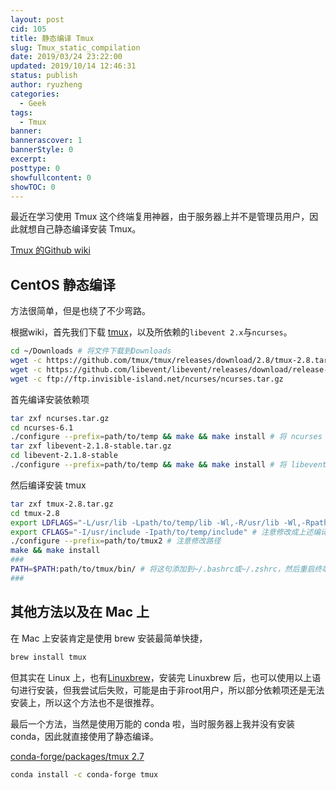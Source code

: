 ```yaml
---
layout: post
cid: 105
title: 静态编译 Tmux
slug: Tmux_static_compilation
date: 2019/03/24 23:22:00
updated: 2019/10/14 12:46:31
status: publish
author: ryuzheng
categories: 
  - Geek
tags: 
  - Tmux
banner: 
bannerascover: 1
bannerStyle: 0
excerpt: 
posttype: 0
showfullcontent: 0
showTOC: 0
---
```



最近在学习使用 Tmux 这个终端复用神器，由于服务器上并不是管理员用户，因此就想自己静态编译安装 Tmux。

[Tmux 的Github wiki](https://github.com/tmux/tmux/wiki)

## CentOS 静态编译
方法很简单，但是也绕了不少弯路。

根据wiki，首先我们下载 [tmux](https://github.com/tmux/tmux/releases)，以及所依赖的`libevent 2.x`与`ncurses`。

```bash
cd ~/Downloads # 将文件下载到Downloads
wget -c https://github.com/tmux/tmux/releases/download/2.8/tmux-2.8.tar.gz
wget -c https://github.com/libevent/libevent/releases/download/release-2.1.8-stable/libevent-2.1.8-stable.tar.gz
wget -c ftp://ftp.invisible-island.net/ncurses/ncurses.tar.gz
```

首先编译安装依赖项

```bash
tar zxf ncurses.tar.gz
cd ncurses-6.1
./configure --prefix=path/to/temp && make && make install # 将 ncurses 安装到path/to/temp，请注意使用绝对路径
tar zxf libevent-2.1.8-stable.tar.gz
cd libevent-2.1.8-stable
./configure --prefix=path/to/temp && make && make install # 将 libevent 安装到path/to/temp，请注意使用绝对路径
```

然后编译安装 tmux

```bash
tar zxf tmux-2.8.tar.gz
cd tmux-2.8
export LDFLAGS="-L/usr/lib -Lpath/to/temp/lib -Wl,-R/usr/lib -Wl,-Rpath/to/temp/lib" # 注意修改成上述编译依赖项的绝对路径，注意是-Wl,-R，不会 C 的我卡在这里好久
export CFLAGS="-I/usr/include -Ipath/to/temp/include" # 注意修改成上述编译依赖项的绝对路径
./configure --prefix=path/to/tmux2 # 注意修改路径
make && make install
###
PATH=$PATH:path/to/tmux/bin/ # 将这句添加到~/.bashrc或~/.zshrc，然后重启终端或 source 一下
###
```

## 其他方法以及在 Mac 上

在 Mac 上安装肯定是使用 brew 安装最简单快捷，

```bash
brew install tmux
```

但其实在 Linux 上，也有[Linuxbrew](https://docs.brew.sh/Homebrew-on-Linux)，安装完 Linuxbrew 后，也可以使用以上语句进行安装，但我尝试后失败，可能是由于非root用户，所以部分依赖项还是无法安装上，所以这个方法也不是很推荐。

最后一个方法，当然是使用万能的 conda 啦，当时服务器上我并没有安装 conda，因此就直接使用了静态编译。

[conda-forge/packages/tmux 2.7](https://anaconda.org/conda-forge/tmux)

```bash
conda install -c conda-forge tmux 
```